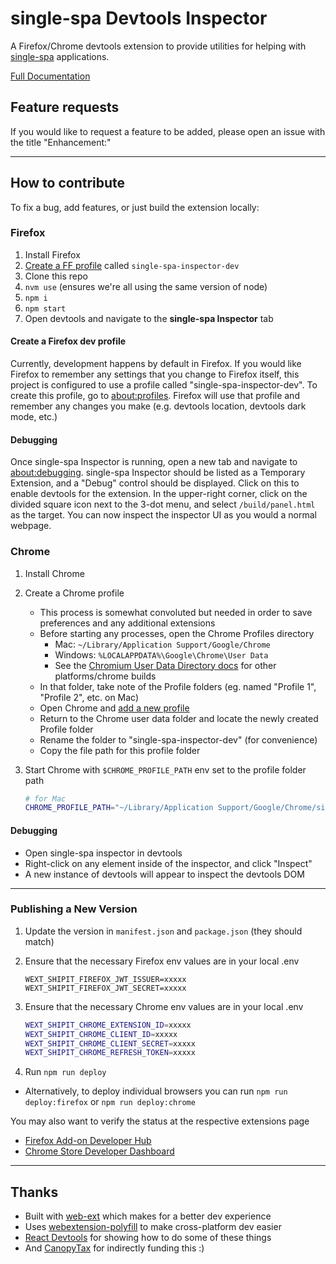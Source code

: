 # single-spa Devtools Inspector

A Firefox/Chrome devtools extension to provide utilities for helping with [single-spa](https://single-spa.js.org) applications.

[Full Documentation](https://single-spa.js.org/docs/devtools)

## Feature requests

If you would like to request a feature to be added, please open an issue with the title "Enhancement:"

---

## How to contribute

To fix a bug, add features, or just build the extension locally:

### Firefox

1. Install Firefox
1. [Create a FF profile](#create-a-firefox-dev-profile) called `single-spa-inspector-dev`
1. Clone this repo
1. `nvm use` (ensures we're all using the same version of node)
1. `npm i`
1. `npm start`
1. Open devtools and navigate to the **single-spa Inspector** tab

#### Create a Firefox dev profile

Currently, development happens by default in Firefox. If you would like Firefox to remember any settings that you change to Firefox itself, this project is configured to use a profile called "single-spa-inspector-dev". To create this profile, go to [about:profiles](about:profiles). Firefox will use that profile and remember any changes you make (e.g. devtools location, devtools dark mode, etc.)

#### Debugging

Once single-spa Inspector is running, open a new tab and navigate to [about:debugging](about:debugging). single-spa Inspector should be listed as a Temporary Extension, and a "Debug" control should be displayed. Click on this to enable devtools for the extension. In the upper-right corner, click on the divided square icon next to the 3-dot menu, and select `/build/panel.html` as the target. You can now inspect the inspector UI as you would a normal webpage.

### Chrome

1. Install Chrome
1. Create a Chrome profile

   - This process is somewhat convoluted but needed in order to save preferences and any additional extensions
   - Before starting any processes, open the Chrome Profiles directory
     - Mac: `~/Library/Application Support/Google/Chrome`
     - Windows: `%LOCALAPPDATA%\Google\Chrome\User Data`
     - See the [Chromium User Data Directory docs](https://chromium.googlesource.com/chromium/src/+/master/docs/user_data_dir.md) for other platforms/chrome builds
   - In that folder, take note of the Profile folders (eg. named "Profile 1", "Profile 2", etc. on Mac)
   - Open Chrome and [add a new profile](https://support.google.com/chrome/answer/2364824)
   - Return to the Chrome user data folder and locate the newly created Profile folder
   - Rename the folder to "single-spa-inspector-dev" (for convenience)
   - Copy the file path for this profile folder

1. Start Chrome with `$CHROME_PROFILE_PATH` env set to the profile folder path

   ```sh
   # for Mac
   CHROME_PROFILE_PATH="~/Library/Application Support/Google/Chrome/single-spa-inspector-dev" npm run start:chrome
   ```

#### Debugging

- Open single-spa inspector in devtools
- Right-click on any element inside of the inspector, and click "Inspect"
- A new instance of devtools will appear to inspect the devtools DOM

---

### Publishing a New Version

1. Update the version in `manifest.json` and `package.json` (they should match)
1. Ensure that the necessary Firefox env values are in your local .env

   ```
   WEXT_SHIPIT_FIREFOX_JWT_ISSUER=xxxxx
   WEXT_SHIPIT_FIREFOX_JWT_SECRET=xxxxx
   ```

1. Ensure that the necessary Chrome env values are in your local .env

   ```sh
   WEXT_SHIPIT_CHROME_EXTENSION_ID=xxxxx
   WEXT_SHIPIT_CHROME_CLIENT_ID=xxxxx
   WEXT_SHIPIT_CHROME_CLIENT_SECRET=xxxxx
   WEXT_SHIPIT_CHROME_REFRESH_TOKEN=xxxxx
   ```

1. Run `npm run deploy`

- Alternatively, to deploy individual browsers you can run `npm run deploy:firefox` or `npm run deploy:chrome`

You may also want to verify the status at the respective extensions page

- [Firefox Add-on Developer Hub](https://addons.mozilla.org/en-US/developers/)
- [Chrome Store Developer Dashboard](https://chrome.google.com/webstore/developer/dashboard)

---

## Thanks

- Built with [web-ext](https://github.com/mozilla/web-ext) which makes for a better dev experience
- Uses [webextension-polyfill](https://github.com/mozilla/webextension-polyfill) to make cross-platform dev easier
- [React Devtools](https://github.com/facebook/react-devtools) for showing how to do some of these things
- And [CanopyTax](https://www.canopytax.com) for indirectly funding this :)
